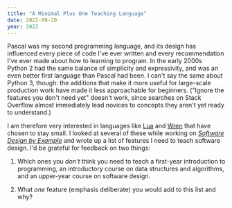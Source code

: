 ```yaml
---
title: "A Minimal Plus One Teaching Language"
date: 2022-09-20
year: 2022
---
```


Pascal was my second programming language,
and its design has influenced every piece of code I've ever written
and every recommendation I've ever made about how to learning to program.
In the early 2000s Python 2 had the same balance of simplicity and expressivity,
and was an even better first language than Pascal had been.
I can't say the same about Python 3, though:
the additions that make it more useful for large-scale production work
have made it less approachable for beginners.
("Ignore the features you don't need yet" doesn't work,
since searches on Stack Overflow almost immediately lead novices
to concepts they aren't yet ready to understand.)

I am therefore very interested in languages like [Lua](https://www.lua.org/)
and [Wren](https://wren.io/)
that have chosen to stay small.
I looked at several of these while working on
[*Software Design by Example*](https://third-bit.com/sdxjs/)
and wrote up a list of features I need to teach software design.
I'd be grateful for feedback on two things:

1.  Which ones you _don't_ think you need to teach
    a first-year introduction to programming,
    an introductory course on data structures and algorithms,
    and an upper-year course on software design.

1.  What _one_ feature (emphasis deliberate) you would add to this list
    and why?
